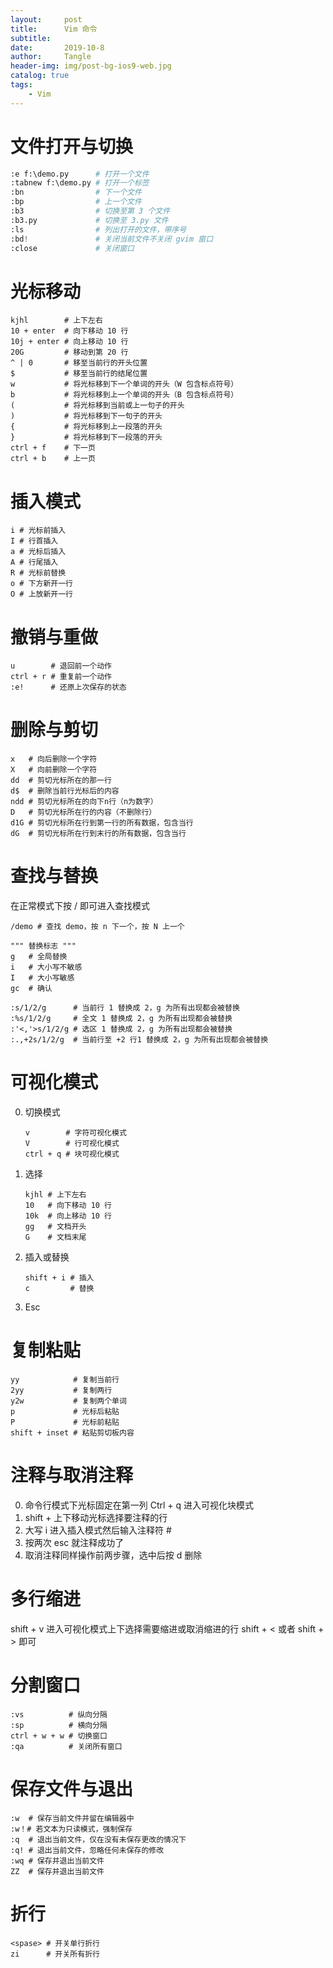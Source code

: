 ```yaml
---
layout:     post
title:      Vim 命令
subtitle:
date:       2019-10-8
author:     Tangle
header-img: img/post-bg-ios9-web.jpg
catalog: true
tags:
    - Vim
---
```


# 文件打开与切换

```python
:e f:\demo.py      # 打开一个文件
:tabnew f:\demo.py # 打开一个标签
:bn                # 下一个文件
:bp                # 上一个文件
:b3                # 切换至第 3 个文件
:b3.py             # 切换至 3.py 文件
:ls                # 列出打开的文件，带序号
:bd!               # 关闭当前文件不关闭 gvim 窗口
:close             # 关闭窗口
```

# 光标移动

```
kjhl        # 上下左右
10 + enter  # 向下移动 10 行
10j + enter # 向上移动 10 行
20G         # 移动到第 20 行
^ | 0       # 移至当前行的开头位置
$           # 移至当前行的结尾位置
w           # 将光标移到下一个单词的开头（W 包含标点符号）
b           # 将光标移到上一个单词的开头（B 包含标点符号）
(           # 将光标移到当前或上一句子的开头
)           # 将光标移到下一句子的开头
{           # 将光标移到上一段落的开头
}           # 将光标移到下一段落的开头
ctrl + f    # 下一页
ctrl + b    # 上一页
```

# 插入模式

```
i # 光标前插入
I # 行首插入
a # 光标后插入
A # 行尾插入
R # 光标前替换
o # 下方新开一行
O # 上放新开一行
```

# 撤销与重做

```
u        # 退回前一个动作
ctrl + r # 重复前一个动作
:e!      # 还原上次保存的状态
```

# 删除与剪切

```
x   # 向后删除一个字符
X   # 向前删除一个字符
dd  # 剪切光标所在的那一行
d$  # 删除当前行光标后的内容
ndd # 剪切光标所在的向下n行（n为数字）
D   # 剪切光标所在行的内容（不删除行）
d1G # 剪切光标所在行到第一行的所有数据，包含当行
dG  # 剪切光标所在行到末行的所有数据，包含当行
```

# 查找与替换

在正常模式下按  / 即可进入查找模式

```
/demo # 查找 demo，按 n 下一个，按 N 上一个
```

```
""" 替换标志 """
g   # 全局替换
i   # 大小写不敏感
I   # 大小写敏感
gc  # 确认
```

```
:s/1/2/g      # 当前行 1 替换成 2，g 为所有出现都会被替换
:%s/1/2/g     # 全文 1 替换成 2，g 为所有出现都会被替换
:'<,'>s/1/2/g # 选区 1 替换成 2，g 为所有出现都会被替换
:.,+2s/1/2/g  # 当前行至 +2 行1 替换成 2，g 为所有出现都会被替换
```

# 可视化模式

0. 切换模式
    ```
    v        # 字符可视化模式
    V        # 行可视化模式
    ctrl + q # 块可视化模式
    ```
0. 选择
    ```
    kjhl # 上下左右
    10   # 向下移动 10 行
    10k  # 向上移动 10 行
    gg   # 文档开头
    G    # 文档末尾
    ```
0. 插入或替换
    ```
    shift + i # 插入
    c         # 替换
    ```
0. Esc

# 复制粘贴

```
yy            # 复制当前行
2yy           # 复制两行
y2w           # 复制两个单词
p             # 光标后粘贴
P             # 光标前粘贴
shift + inset # 粘贴剪切板内容
```

# 注释与取消注释

0. 命令行模式下光标固定在第一列 Ctrl + q 进入可视化块模式
0. shift + 上下移动光标选择要注释的行
0. 大写 i 进入插入模式然后输入注释符 #
0. 按两次 esc 就注释成功了
0. 取消注释同样操作前两步骤，选中后按 d 删除

# 多行缩进

shift + v 进入可视化模式上下选择需要缩进或取消缩进的行 shift + < 或者 shift + > 即可

# 分割窗口

```
:vs          # 纵向分隔
:sp          # 横向分隔
ctrl + w + w # 切换窗口
:qa          # 关闭所有窗口
```

# 保存文件与退出

```
:w  # 保存当前文件并留在编辑器中
:w！# 若文本为只读模式，强制保存
:q  # 退出当前文件，仅在没有未保存更改的情况下
:q! # 退出当前文件，忽略任何未保存的修改
:wq # 保存并退出当前文件
ZZ  # 保存并退出当前文件
```

# 折行

```text
<spase> # 开关单行折行
zi      # 开关所有折行
```
